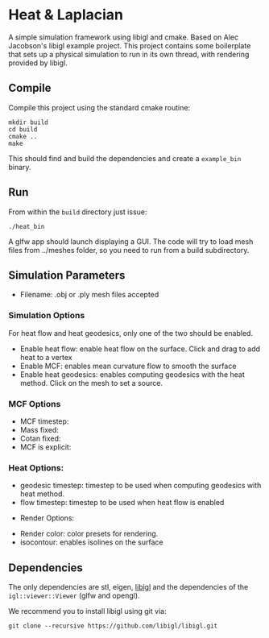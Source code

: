 # Heat & Laplacian

A simple simulation framework using libigl and cmake. Based on Alec Jacobson's libigl example project. This project contains some boilerplate that sets up a physical simulation to run in its own thread, with rendering provided by libigl.

## Compile

Compile this project using the standard cmake routine:

    mkdir build
    cd build
    cmake ..
    make

This should find and build the dependencies and create a `example_bin` binary.

## Run

From within the `build` directory just issue:

    ./heat_bin

A glfw app should launch displaying a GUI. The code will try to load mesh files from ../meshes folder, so you need to run from a build subdirectory.

## Simulation Parameters

- Filename: .obj or .ply mesh files accepted

### Simulation Options
For heat flow and heat geodesics, only one of the two should be enabled.
- Enable heat flow: enable heat flow on the surface. Click and drag to add heat to a vertex
- Enable MCF: enables mean curvature flow to smooth the surface 
- Enable heat geodesics: enables computing geodesics with the heat method. Click on the
mesh to set a source.

### MCF Options
- MCF timestep:
- Mass fixed:
- Cotan fixed:
- MCF is explicit:

### Heat Options:
- geodesic timestep: timestep to be used when computing geodesics with heat method. 
- flow timestep: timestep to be used when heat flow is enabled

* Render Options:
- Render color: color presets for rendering. 
- isocontour: enables isolines on the surface
## Dependencies

The only dependencies are stl, eigen, [libigl](libigl.github.io/libigl/) and
the dependencies of the `igl::viewer::Viewer` (glfw and opengl).

We recommend you to install libigl using git via:

    git clone --recursive https://github.com/libigl/libigl.git
